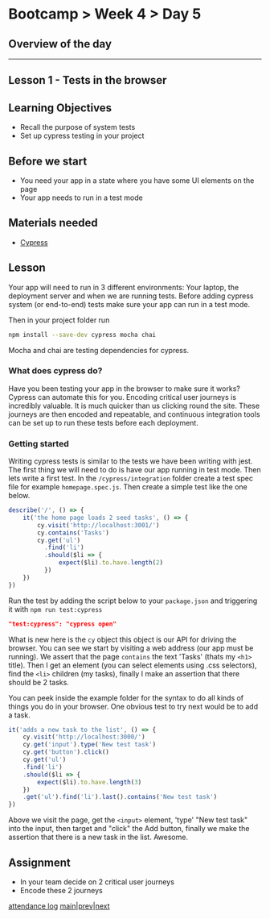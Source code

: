 # Bootcamp > Week 4 > Day 5

## Overview of the day

----

## Lesson 1 - Tests in the browser

## Learning Objectives

* Recall the purpose of system tests
* Set up cypress testing in your project

## Before we start

* You need your app in a state where you have some UI elements on the page
* Your app needs to run in a test mode

## Materials needed

* [Cypress](https://www.cypress.io/)

## Lesson

Your app will need to run in 3 different environments: Your laptop, the deployment server and when we are running tests. Before adding cypress system (or end-to-end) tests make sure your app can run in a test mode.

Then in your project folder run

```sh
npm install --save-dev cypress mocha chai
```
Mocha and chai are testing dependencies for cypress.

### What does cypress do?

Have you been testing your app in the browser to make sure it works? Cypress can automate this for you. Encoding critical user journeys is incredibly valuable. It is much quicker than us clicking round the site. These journeys are then encoded and repeatable, and continuous integration tools can be set up to run these tests before each deployment.

### Getting started

Writing cypress tests is similar to the tests we have been writing with jest. The first thing we will need to do is have our app running in test mode. Then lets write a first test. In the `/cypress/integration` folder create a test spec file for example `homepage.spec.js`. Then create a simple test like the one below.

```javascript
describe('/', () => {
    it('the home page loads 2 seed tasks', () => {
        cy.visit('http://localhost:3001/')
        cy.contains('Tasks')
        cy.get('ul')
          .find('li')
          .should($li => {
              expect($li).to.have.length(2)
          })
    })
})
```
Run the test by adding the script below to your `package.json` and triggering it with `npm run test:cypress`

```json
"test:cypress": "cypress open"
```

What is new here is the `cy` object this object is our API for driving the browser. You can see we start by visiting a web address (our app must be running). We assert that the page `contains` the text 'Tasks' (thats my `<h1>` title). Then I get an element (you can select elements using .css selectors), find the `<li>` children (my tasks), finally I make an assertion that there should be 2 tasks.

You can peek inside the example folder for the syntax to do all kinds of things you do in your browser. One obvious test to try next would be to add a task.

```javascript
it('adds a new task to the list', () => {
    cy.visit('http://localhost:3000/')
    cy.get('input').type('New test task')
    cy.get('button').click()
    cy.get('ul')
    .find('li')
    .should($li => {
        expect($li).to.have.length(3)
    })
    .get('ul').find('li').last().contains('New test task')
})
```
Above we visit the page, get the `<input>` element, 'type' "New test task" into the input, then target and "click" the Add button, finally we make the assertion that there is a new task in the list. Awesome.

## Assignment

* In your team decide on 2 critical user journeys
* Encode these 2 journeys

[attendance log](https://applied.multiverse.io/mod/questionnaire/complete.php?id=6702)
[main](/swe)|[prev](/swe/bootcamp/wk4/day4.html)|[next](/swe/bootcamp/wk5/day1.html)